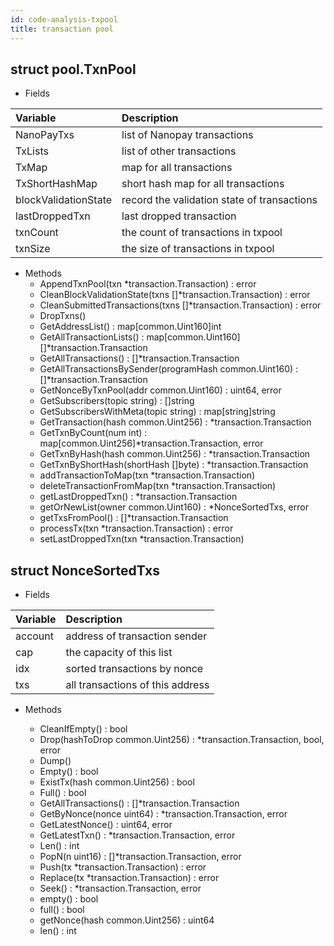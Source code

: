 ```yaml
---
id: code-analysis-txpool
title: transaction pool
---
```


## struct pool.TxnPool

* Fields

|Variable             |Description|
|:----                |:----|
|NanoPayTxs           |list of Nanopay transactions|
|TxLists              |list of other transactions|
|TxMap                |map for all transactions|
|TxShortHashMap       |short hash map for all transactions|
|blockValidationState |record the validation state of transactions|
|lastDroppedTxn       |last dropped transaction|
|txnCount             |the count of transactions in txpool|
|txnSize              |the size of transactions in txpool|

* Methods
   + AppendTxnPool(txn *transaction.Transaction) : error
   + CleanBlockValidationState(txns []*transaction.Transaction) : error
   + CleanSubmittedTransactions(txns []*transaction.Transaction) : error
   + DropTxns()
   + GetAddressList() : map[common.Uint160]int
   + GetAllTransactionLists() : map[common.Uint160][]*transaction.Transaction
   + GetAllTransactions() : []*transaction.Transaction
   + GetAllTransactionsBySender(programHash common.Uint160) : []*transaction.Transaction
   + GetNonceByTxnPool(addr common.Uint160) : uint64, error
   + GetSubscribers(topic string) : []string
   + GetSubscribersWithMeta(topic string) : map[string]string
   + GetTransaction(hash common.Uint256) : *transaction.Transaction
   + GetTxnByCount(num int) : map[common.Uint256]*transaction.Transaction, error
   + GetTxnByHash(hash common.Uint256) : *transaction.Transaction
   + GetTxnByShortHash(shortHash []byte) : *transaction.Transaction
   - addTransactionToMap(txn *transaction.Transaction)
   - deleteTransactionFromMap(txn *transaction.Transaction)
   - getLastDroppedTxn() : *transaction.Transaction
   - getOrNewList(owner common.Uint160) : *NonceSortedTxs, error
   - getTxsFromPool() : []*transaction.Transaction
   - processTx(txn *transaction.Transaction) : error
   - setLastDroppedTxn(txn *transaction.Transaction)

## struct NonceSortedTxs

* Fields

|Variable             |Description|
|:----                |:----|
|account              |address of transaction sender|
|cap                  |the capacity of this list|
|idx                  |sorted transactions by nonce|
|txs                  |all transactions of this address|

* Methods

   + CleanIfEmpty() : bool
   + Drop(hashToDrop common.Uint256) : *transaction.Transaction, bool, error
   + Dump()
   + Empty() : bool
   + ExistTx(hash common.Uint256) : bool
   + Full() : bool
   + GetAllTransactions() : []*transaction.Transaction
   + GetByNonce(nonce uint64) : *transaction.Transaction, error
   + GetLatestNonce() : uint64, error
   + GetLatestTxn() : *transaction.Transaction, error
   + Len() : int
   + PopN(n uint16) : []*transaction.Transaction, error
   + Push(tx *transaction.Transaction) : error
   + Replace(tx *transaction.Transaction) : error
   + Seek() : *transaction.Transaction, error
   - empty() : bool
   - full() : bool
   - getNonce(hash common.Uint256) : uint64
   - len() : int

